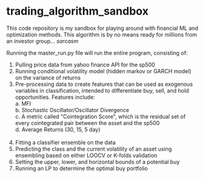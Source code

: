 # trading_algorithm_sandbox
This code repository is my sandbox for playing around with financial ML and optimization methods. This algorithm is by no means ready for millions from an investor group... *sarcasm*

Running the master_run.py file will run the entire program, consisting of:

  1. Pulling price data from yahoo finance API for the sp500<br>
  3. Running conditional volatility model (hidden markov or GARCH model) on the variance of returns<br>
  2. Pre-processing data to create features that can be used as exogenous variables in classification, intended to differentiate buy, sell,      and hold opportunities. Features include:<br>
      a. MFI<br>
      b. Stochastic Oscillator/Oscillator Divergence<br>
      c. A metric called "Cointegration Score", which is the residual set of every cointegrated pair between the asset and the sp500<br>
      d. Average Returns (30, 15, 5 day)<br><br>
  3. Fitting a classifier ensemble on the data<br>
  4. Predicting the class and the current volatility of an asset using ensembling based on either LOOCV or K-folds validation<br>
  5. Setting the upper, lower, and horizontal bounds of a potential buy<br>
  6. Running an LP to determine the optimal buy portfolio<br>
  
